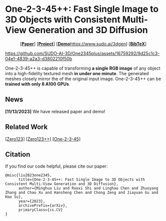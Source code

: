 
# One-2-3-45++: Fast Single Image to 3D Objects with Consistent Multi-View Generation and 3D Diffusion

<p align="center">
  [<a href=""><strong>Paper</strong></a>]
  [<a href="https://sudo-ai-3d.github.io/One2345plus_page/"><strong>Project</strong></a>]
  [<a href=""><strong>Demo</strong>https://www.sudo.ai/3dgen</a>]
  [<a href="#citation"><strong>BibTeX</strong></a>]
</p>

https://github.com/SUDO-AI-3D/One2345plus/assets/16759292/9d25c1c3-04e1-4839-a2a3-d3802210f50b

One-2-3-45++ is capable of transforming <b>a single RGB image</b> of any object into a high-fidelity textured mesh <b>in under one minute</b>. The generated meshes closely mirror the of the original input image. One-2-3-45++ can be <b> trained with only 8 A100 GPUs</b>. 


## News
**[11/13/2023]**
We have released paper and demo!

## Related Work
[\[Zero123\]](https://github.com/cvlab-columbia/zero123)
[\[Zero123++\]](https://github.com/SUDO-AI-3D/zero123plus)
[\[One-2-3-45\]](https://one-2-3-45.github.io)


## Citation

If you find our code helpful, please cite our paper:

```
@misc{liu2023one2345,
      title={One-2-3-45++: Fast Single Image to 3D Objects with Consistent Multi-View Generation and 3D Diffusion}, 
      author={Minghua Liu and Ruoxi Shi and Linghao Chen and Zhuoyang Zhang and Chao Xu and Hansheng Chen and Chong Zeng and Jiayuan Gu and Hao Su},
      year={2023},
      archivePrefix={arXiv},
      primaryClass={cs.CV}
}
```
